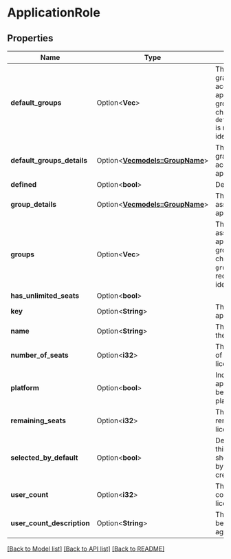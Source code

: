 # ApplicationRole

## Properties

Name | Type | Description | Notes
------------ | ------------- | ------------- | -------------
**default_groups** | Option<**Vec<String>**> | The groups that are granted default access for this application role. As a group's name can change, use of `defaultGroupsDetails` is recommended to identify a groups. | [optional]
**default_groups_details** | Option<[**Vec<models::GroupName>**](GroupName.md)> | The groups that are granted default access for this application role. | [optional]
**defined** | Option<**bool**> | Deprecated. | [optional]
**group_details** | Option<[**Vec<models::GroupName>**](GroupName.md)> | The groups associated with the application role. | [optional]
**groups** | Option<**Vec<String>**> | The groups associated with the application role. As a group's name can change, use of `groupDetails` is recommended to identify a groups. | [optional]
**has_unlimited_seats** | Option<**bool**> |  | [optional]
**key** | Option<**String**> | The key of the application role. | [optional]
**name** | Option<**String**> | The display name of the application role. | [optional]
**number_of_seats** | Option<**i32**> | The maximum count of users on your license. | [optional]
**platform** | Option<**bool**> | Indicates if the application role belongs to Jira platform (`jira-core`). | [optional]
**remaining_seats** | Option<**i32**> | The count of users remaining on your license. | [optional]
**selected_by_default** | Option<**bool**> | Determines whether this application role should be selected by default on user creation. | [optional]
**user_count** | Option<**i32**> | The number of users counting against your license. | [optional]
**user_count_description** | Option<**String**> | The [type of users](https://confluence.atlassian.com/x/lRW3Ng) being counted against your license. | [optional]

[[Back to Model list]](../README.md#documentation-for-models) [[Back to API list]](../README.md#documentation-for-api-endpoints) [[Back to README]](../README.md)


